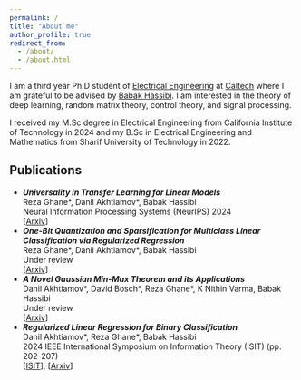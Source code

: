 ```yaml
---
permalink: /
title: "About me"
author_profile: true
redirect_from: 
  - /about/
  - /about.html
---
```


<!-- Hi! Welcome to my website. -->
<!-- 
About me
====== -->
I am a third year Ph.D student of <a href="https://www.ee.caltech.edu/">Electrical Engineering</a> at <a href="https://www.caltech.edu/">Caltech</a> where I am grateful to be advised by <a href="https://www.ee.caltech.edu/people/hassibi">Babak Hassibi</a>. I am interested in the theory of deep learning, random matrix theory, control theory, and signal processing.
<!-- I am mostly interested in the characterization of generalization error for various deep learning paradigms. -->

I received my M.Sc degree in Electrical Engineering from California Institute of Technology in 2024 and my B.Sc in Electrical Engineering and Mathematics from Sharif University of Technology in 2022.

Publications
------

<ul>
  <li>
    <i><b>Universality in Transfer Learning for Linear Models</b></i><br>
    Reza Ghane*, Danil Akhtiamov*, Babak Hassibi <br> 
    Neural Information Processing Systems (NeurIPS) 2024 <br>
    [<a href="https://arxiv.org/abs/2410.02164">Arxiv</a>]
  </li>
  <li><i><b>One-Bit Quantization and Sparsification for Multiclass Linear Classification via Regularized Regression</b></i><br>
    Reza Ghane*, Danil Akhtiamov*, Babak Hassibi <br> 
    Under review <br>
    [<a href="https://arxiv.org/abs/2402.10474">Arxiv</a>]
  </li>
  <li><i><b>A Novel Gaussian Min-Max Theorem and its Applications</b></i><br>
    Danil Akhtiamov*, David Bosch*, Reza Ghane*, K Nithin Varma, Babak Hassibi <br> 
    Under review <br>
    [<a href="https://arxiv.org/abs/2402.07356">Arxiv</a>]
  </li>
  <li><i><b>Regularized Linear Regression for Binary Classification</b></i><br>
    Danil Akhtiamov*, Reza Ghane*, Babak Hassibi <br> 
    2024 IEEE International Symposium on Information Theory (ISIT) (pp. 202-207) <br>
    [<a href="https://ieeexplore.ieee.org/stamp/stamp.jsp?arnumber=10619631&casa_token=qJzAYAr5NKwAAAAA:2dj8_6T_4MMbwceTfesruUzNLPHBEOgSCKlk9QaPr5Jk50MWt1WpYInZ9W3Yi5VkclZS08QvZA&tag=1">ISIT</a>], [<a href="https://arxiv.org/abs/2311.02270">Arxiv</a>]
  </li>
</ul> 